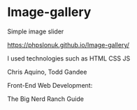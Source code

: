 # Image-gallery
Simple image slider

https://phpslonuk.github.io/Image-gallery/

I used technologies such as
HTML
CSS
JS

Chris Aquino, Todd Gandee

Front-End
Web Development:

The Big
Nerd Ranch Guide
